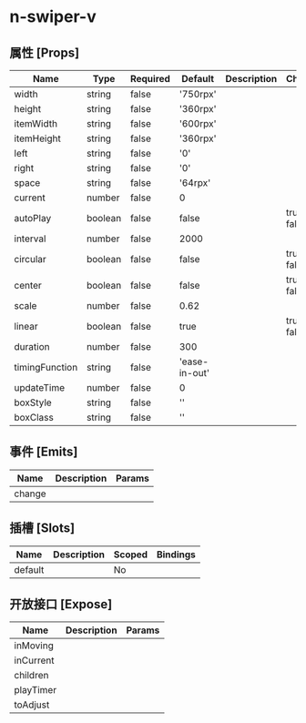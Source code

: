 # n-swiper-v

## 属性 [Props]

| Name | Type | Required | Default | Description | Choices |
| --- | --- | --- | --- | --- | --- |
| width | string | false | '750rpx' |  |  | 
| height | string | false | '360rpx' |  |  | 
| itemWidth | string | false | '600rpx' |  |  | 
| itemHeight | string | false | '360rpx' |  |  | 
| left | string | false | '0' |  |  | 
| right | string | false | '0' |  |  | 
| space | string | false | '64rpx' |  |  | 
| current | number | false | 0 |  |  | 
| autoPlay | boolean | false | false |  | true, false | 
| interval | number | false | 2000 |  |  | 
| circular | boolean | false | false |  | true, false | 
| center | boolean | false | false |  | true, false | 
| scale | number | false | 0.62 |  |  | 
| linear | boolean | false | true |  | true, false | 
| duration | number | false | 300 |  |  | 
| timingFunction | string | false | 'ease-in-out' |  |  | 
| updateTime | number | false | 0 |  |  | 
| boxStyle | string | false | '' |  |  | 
| boxClass | string | false | '' |  |  | 

## 事件 [Emits]

| Name | Description | Params |
| --- | --- | --- | 
| change |  |  |

## 插槽 [Slots]

| Name | Description | Scoped | Bindings |
| --- | --- | --- | --- |
| default |  | No |  |

## 开放接口 [Expose]

| Name | Description | Params |
| --- | --- | --- |
| inMoving |  |  |
| inCurrent |  |  |
| children |  |  |
| playTimer |  |  |
| toAdjust |  |  |

